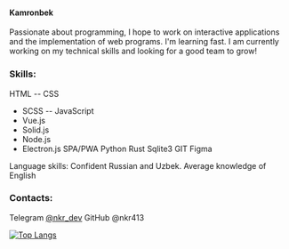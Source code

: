 #### Kamronbek

Passionate about programming, I hope to work on interactive applications and the implementation of web programs. I'm learning fast. I am currently working on my technical skills and looking for a good team to grow!

### Skills:

HTML
-- CSS
- SCSS
-- JavaScript
- Vue.js
- Solid.js
- Node.js
- Electron.js
SPA/PWA
Python
Rust
Sqlite3
GIT
Figma

Language skills:
Confident Russian and Uzbek. Average knowledge of English

### Contacts:
Telegram [@nkr_dev](https://t.me/nkr_dev)
GitHub @nkr413

[![Top Langs](https://github-readme-stats.vercel.app/api/top-langs/?username=nkr413&layout=compact)](https://github.com/anuraghazra/github-readme-stats)

